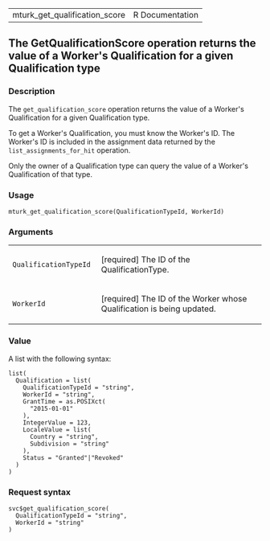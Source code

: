 <table style="width: 100%;">
<tbody>
<tr class="odd">
<td>mturk_get_qualification_score</td>
<td style="text-align: right;">R Documentation</td>
</tr>
</tbody>
</table>

## The GetQualificationScore operation returns the value of a Worker's Qualification for a given Qualification type

### Description

The `get_qualification_score` operation returns the value of a Worker's
Qualification for a given Qualification type.

To get a Worker's Qualification, you must know the Worker's ID. The
Worker's ID is included in the assignment data returned by the
`list_assignments_for_hit` operation.

Only the owner of a Qualification type can query the value of a Worker's
Qualification of that type.

### Usage

    mturk_get_qualification_score(QualificationTypeId, WorkerId)

### Arguments

<table>
<colgroup>
<col style="width: 35%" />
<col style="width: 65%" />
</colgroup>
<tbody>
<tr class="odd">
<td><code
id="mturk_get_qualification_score_:_QualificationTypeId">QualificationTypeId</code></td>
<td><p>[required] The ID of the QualificationType.</p></td>
</tr>
<tr class="even">
<td><code
id="mturk_get_qualification_score_:_WorkerId">WorkerId</code></td>
<td><p>[required] The ID of the Worker whose Qualification is being
updated.</p></td>
</tr>
</tbody>
</table>

### Value

A list with the following syntax:

    list(
      Qualification = list(
        QualificationTypeId = "string",
        WorkerId = "string",
        GrantTime = as.POSIXct(
          "2015-01-01"
        ),
        IntegerValue = 123,
        LocaleValue = list(
          Country = "string",
          Subdivision = "string"
        ),
        Status = "Granted"|"Revoked"
      )
    )

### Request syntax

    svc$get_qualification_score(
      QualificationTypeId = "string",
      WorkerId = "string"
    )
